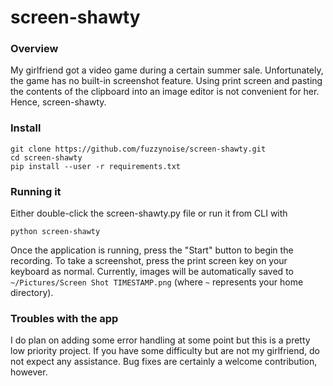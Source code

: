 # screen-shawty

### Overview
My girlfriend got a video game during a certain summer sale. Unfortunately, the game has no built-in screenshot feature. Using print screen and pasting the contents of the clipboard into an image editor is not convenient for her. Hence, screen-shawty.
### Install
```
git clone https://github.com/fuzzynoise/screen-shawty.git
cd screen-shawty
pip install --user -r requirements.txt
```
### Running it
Either double-click the screen-shawty.py file or run it from CLI with
```
python screen-shawty
```
Once the application is running, press the "Start" button to begin the recording. To take a screenshot, press the print screen key on your keyboard as normal. Currently, images will be automatically saved to `~/Pictures/Screen Shot TIMESTAMP.png` (where `~` represents your home directory).
### Troubles with the app
I do plan on adding some error handling at some point but this is a pretty low priority project. If you have some difficulty but are not my girlfriend, do not expect any assistance. Bug fixes are certainly a welcome contribution, however.
